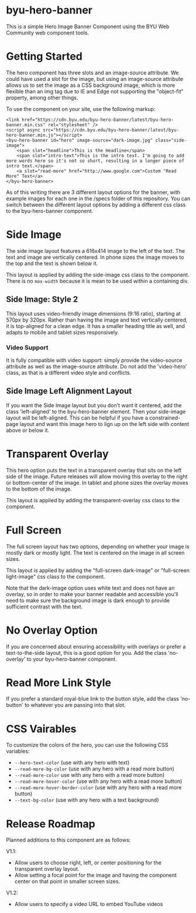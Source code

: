 # byu-hero-banner

This is a simple Hero Image Banner Component using the BYU Web Community web component
tools.

# Getting Started

The hero component has three slots and an image-source attribute. We could have used a slot for the image, but using an image-source attribute allows us to set the image as a CSS background image, which is more flexible than an img tag due to IE and Edge not supporting the "object-fit" property, among other things.

To use the component on your site, use the following markup:

    <link href="https://cdn.byu.edu/byu-hero-banner/latest/byu-hero-banner.min.css" rel="stylesheet" />
    <script async src="https://cdn.byu.edu/byu-hero-banner/latest/byu-hero-banner.min.js"></script>
    <byu-hero-banner id="hero" image-source="dark-image.jpg" class="side-image">
        <span slot="headline">This is the Headline</span>
        <span slot="intro-text">This is the intro text. I'm going to add more words here so it's not so short, resulting in a longer piece of intro text.</span>
        <a slot="read-more" href="http://www.google.com">Custom "Read More" Text</a>
    </byu-hero-banner>

As of this writing there are 3 different layout options for the banner, with example images for each one in the /specs folder of this repository. You can switch between the different layout options by adding a different css class to the byu-hero-banner component. 

# Side Image

The side image layout features a 616x414 image to the left of the text. The text and image are vertically centered. In phone sizes the image moves to the top and the text is shown below it.

This layout is applied by adding the side-image css class to the component. There is no `max-width` because it is mean to be used within a containing div.

## Side Image:  Style 2
This layout uses video-friendly image dimensions (9:16 ratio), starting at 570px by 320px. Rather than having the image and text vertically centered, it is top-aligned for a clean edge.
It has a smaller heading title as well, and adapts to mobile and tablet sizes responsively.
 
### Video Support
It is fully compatible with video support: simply provide the video-source attribute as well as the image-source attribute. Do not add the 'video-hero' class, as that is a different video style and conflicts.
 
## Side Image Left Alignment Layout
If you want the Side Image layout but you don't want it centered, add the class 'left-aligned' to the byu-hero-banner element. Then your side-image layout will be left-aligned.
This can be helpful if you have a constrained-page layout and want this image hero to lign up on the left side with content above or below it.

# Transparent Overlay

This hero option puts the text in a transparent overlay that sits on the left side of the image. Future releases will allow moving this overlay to the right or bottom-center of the image. In tablet and phone sizes the overlay moves to the bottom of the image.

This layout is applied by adding the transparent-overlay css class to the component.

# Full Screen

The full screen layout has two options, depending on whether your image is mostly dark or mostly light. The text is centered on the image in all screen sizes.

This layout is applied by adding the "full-screen dark-image" or "full-screen light-image" css class to the component. 

Note that the dark-image option uses white text and does not have an overlay, so in order to make your banner readable and accessible you'll need to make sure the background image is dark enough to provide sufficient contrast with the text.

# No Overlay Option
If you are concerned about ensuring accessibility with overlays or prefer a text-to-the-side layout, this is a good option for you.
Add the class 'no-overlay' to your byu-hero-banner component.

# Read More Link Style
If you prefer a standard royal-blue link to the button style, add the class 'no-button' to whatever you are passing into that slot.

# CSS Vairables

To customize the colors of the hero, you can use the following CSS variables:

- `--hero-text-color` (use with any hero with text)
- `--read-more-bg-color` (use with any hero with a read more button)
- `--read-more-color` use with any hero with a read more button)
- `--read-more-hover-color` (use with any hero with a read more button)
- `--read-more-hover-border-color` (use with any hero with a read more button)
- `--text-bg-color` (use with any hero with a text background)


# Release Roadmap

Planned additions to this component are as follows:

V1.1: 
- Allow users to choose right, left, or center positioning for the transparent overlay layout.
- Allow setting a focal point for the image and having the component center on that point in smaller screen sizes.

V1.2:
- Allow users to specify a video URL to embed YouTube videos
